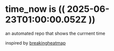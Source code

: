# time_now is (( 2025-06-23T01:00:00.052Z ))

an automated repo that shows the currnent time

inspired by [breakingheatmap](https://github.com/breakingheatmap/breakingheatmap)